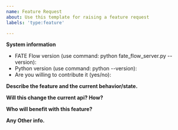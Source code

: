 ```yaml
---
name: Feature Request
about: Use this template for raising a feature request
labels: 'type:feature'

---
```


**System information**
- FATE Flow version (use command: python fate_flow_server.py --version):
- Python version (use command: python --version):
- Are you willing to contribute it (yes/no):


**Describe the feature and the current behavior/state.**

**Will this change the current api? How?**

**Who will benefit with this feature?**

**Any Other info.**
